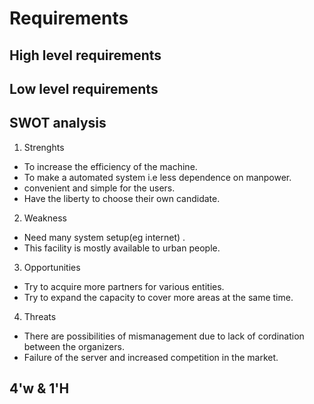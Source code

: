 # Requirements

## High level requirements


## Low level requirements


## SWOT analysis
1. Strenghts
 * To increase the efficiency of the machine.
 * To make a automated system i.e     less dependence on manpower.
 * convenient and simple for the users.
 * Have the liberty to choose their own candidate.

2. Weakness
 * Need many system setup(eg internet) .
 * This facility is mostly available to urban people.
 
3. Opportunities
 * Try to acquire more partners for various entities.
 * Try to expand the capacity to cover more areas at the same time.

4. Threats
 * There are possibilities of mismanagement due to lack of cordination between the organizers.
 * Failure of the server and increased competition in the market. 
 
 


## 4'w & 1'H